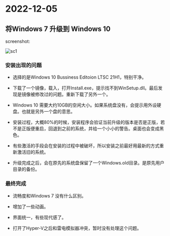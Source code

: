 # 2022-12-05

## 将Windows 7 升级到 Windows 10

screenshot:

![sc1](20221205_screenshot_01.png "Screenshot 1")

### 安装出现的问题

 - 选择的是Windows 10 Bussiness Editoion LTSC 21H1，特别干净。
 
 - 下载了一个镜像，载入，打开Install.exe，提示找不到WinSetup.dll。最后发现是镜像被修改过的问题。重新下载了另外一个。
 
 - Windows 10 需要大约10GB的空闲大小。如果系统盘没有，会提示用外设硬盘。也就是另外一个盘的意思。
 
 - 安装过程，大概80%的时候，安装程序会验证当前升级的版本是否是正版，若不是正版便重启，回退到之前的系统，并给一个小小的警告。桌面也会变成黑色。
 
 - 有些激活的手段会在安装的过程中被破坏，所以安装之前最好用最新的方式重新激活旧的系统。
 
 - 升级完成之后，会在原先的系统盘保留了一个Windows.old目录。是原先用户目录的备份。
 
### 最终完成

 - 流畅度和Windows 7 没有什么区别。
 
 - 增加了一些动画。
 
 - 界面统一，有些现代感了。
 
 - 打开了Hyper-V之后和雷电模拟器冲突，暂时没有处理这个问题。
 
 
 



